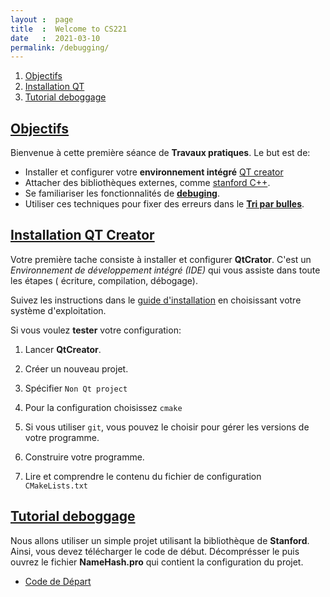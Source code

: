 ```yaml
---
layout :  page
title  :  Welcome to CS221
date   :  2021-03-10
permalink: /debugging/
---
```


1. [Objectifs](#goals)
2. [Installation QT](#installQt) 
3. [Tutorial deboggage](#debug)

## [Objectifs](#goals)
<a name='goals'></a>

Bienvenue à cette première séance de **Travaux pratiques**. Le but est de:

- Installer et configurer votre **environnement intégré** [QT creator](https://www.qt.io/product/development-tools)
- Attacher des bibliothèques externes, comme [stanford C++](https://www.url.com).
- Se familiariser  les fonctionnalités de **[debuging](https://en.wikipedia.org/wiki/Debugging)**.
- Utiliser ces techniques pour fixer des erreurs dans le **[Tri par bulles](https://en.wikipedia.org/wiki/Bubble_sort)**.


## [Installation QT Creator](#installQt)
<a name='installQt'></a>


Votre première tache consiste à installer et configurer **QtCrator**. C'est un
*Environnement de développement intégré (IDE)* qui vous assiste dans toute les
étapes ( écriture, compilation, débogage).


Suivez les instructions dans le [guide d'installation](https://doc.qt.io/qt-5/gettingstarted.html) en
choisissant votre système d'exploitation.


Si vous voulez **tester** votre configuration:

1. Lancer **QtCreator**.
2. Créer un nouveau projet.
3. Spécifier `Non Qt project`
4. Pour la configuration choisissez `cmake`
5. Si vous utiliser `git`, vous pouvez le choisir pour gérer les versions de
   votre programme.

6. Construire votre programme.
7. Lire et comprendre le contenu du fichier de configuration `CMakeLists.txt`



## [Tutorial deboggage](#debug)
<a name='debug'></a>

Nous allons utiliser un simple projet utilisant la bibliothèque de **Stanford**.
Ainsi, vous devez télécharger le code de début. Décomprésser le puis ouvrez le fichier **NameHash.pro** qui contient la configuration du projet.

- <a href="{{site.baseurl}}/assets/code/ass/HW0_NameHash.zip"> Code de Départ</a>







